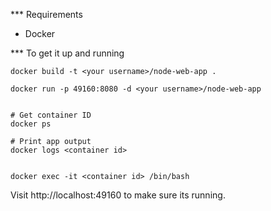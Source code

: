 *** Requirements
- Docker

*** To get it up and running
```
docker build -t <your username>/node-web-app .

docker run -p 49160:8080 -d <your username>/node-web-app


# Get container ID
docker ps

# Print app output
docker logs <container id>


docker exec -it <container id> /bin/bash
```


Visit http://localhost:49160 to make sure its running.
